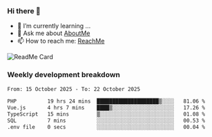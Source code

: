 ### Hi there 👋

- 🌱 I’m currently learning ...
- 💬 Ask me about [AboutMe](https://www.itzcy.com/about)
- 📫 How to reach me: [ReachMe](https://www.itzcy.com/about)

![ReadMe Card](https://github-readme-stats-ten-gilt.vercel.app/api?username=SuperChenYun&show_icons=true&title_color=fff&icon_color=79ff97&text_color=9f9f9f&bg_color=151515&hide_border=true)

### Weekly development breakdown
<!--START_SECTION:waka-->

```txt
From: 15 October 2025 - To: 22 October 2025

PHP          19 hrs 24 mins  ████████████████████▒░░░░   81.06 %
Vue.js       4 hrs 7 mins    ████▒░░░░░░░░░░░░░░░░░░░░   17.26 %
TypeScript   15 mins         ▒░░░░░░░░░░░░░░░░░░░░░░░░   01.08 %
SQL          7 mins          ░░░░░░░░░░░░░░░░░░░░░░░░░   00.53 %
.env file    0 secs          ░░░░░░░░░░░░░░░░░░░░░░░░░   00.04 %
```

<!--END_SECTION:waka-->
